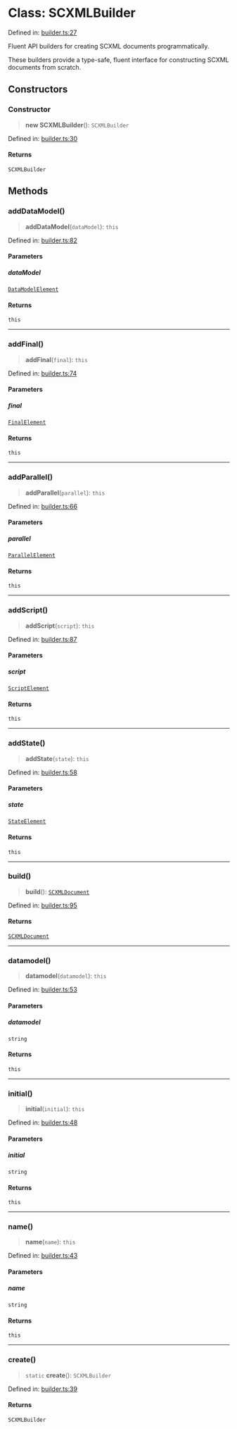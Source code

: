 # Class: SCXMLBuilder

Defined in: [builder.ts:27](https://github.com/caweinshenker/sxcml-js/blob/957847bdc6405b8502a575517be9bde5a1c195dc/src/builder.ts#L27)

Fluent API builders for creating SCXML documents programmatically.

These builders provide a type-safe, fluent interface for constructing
SCXML documents from scratch.

## Constructors

### Constructor

> **new SCXMLBuilder**(): `SCXMLBuilder`

Defined in: [builder.ts:30](https://github.com/caweinshenker/sxcml-js/blob/957847bdc6405b8502a575517be9bde5a1c195dc/src/builder.ts#L30)

#### Returns

`SCXMLBuilder`

## Methods

### addDataModel()

> **addDataModel**(`dataModel`): `this`

Defined in: [builder.ts:82](https://github.com/caweinshenker/sxcml-js/blob/957847bdc6405b8502a575517be9bde5a1c195dc/src/builder.ts#L82)

#### Parameters

##### dataModel

[`DataModelElement`](../interfaces/DataModelElement.md)

#### Returns

`this`

***

### addFinal()

> **addFinal**(`final`): `this`

Defined in: [builder.ts:74](https://github.com/caweinshenker/sxcml-js/blob/957847bdc6405b8502a575517be9bde5a1c195dc/src/builder.ts#L74)

#### Parameters

##### final

[`FinalElement`](../interfaces/FinalElement.md)

#### Returns

`this`

***

### addParallel()

> **addParallel**(`parallel`): `this`

Defined in: [builder.ts:66](https://github.com/caweinshenker/sxcml-js/blob/957847bdc6405b8502a575517be9bde5a1c195dc/src/builder.ts#L66)

#### Parameters

##### parallel

[`ParallelElement`](../interfaces/ParallelElement.md)

#### Returns

`this`

***

### addScript()

> **addScript**(`script`): `this`

Defined in: [builder.ts:87](https://github.com/caweinshenker/sxcml-js/blob/957847bdc6405b8502a575517be9bde5a1c195dc/src/builder.ts#L87)

#### Parameters

##### script

[`ScriptElement`](../interfaces/ScriptElement.md)

#### Returns

`this`

***

### addState()

> **addState**(`state`): `this`

Defined in: [builder.ts:58](https://github.com/caweinshenker/sxcml-js/blob/957847bdc6405b8502a575517be9bde5a1c195dc/src/builder.ts#L58)

#### Parameters

##### state

[`StateElement`](../interfaces/StateElement.md)

#### Returns

`this`

***

### build()

> **build**(): [`SCXMLDocument`](../interfaces/SCXMLDocument.md)

Defined in: [builder.ts:95](https://github.com/caweinshenker/sxcml-js/blob/957847bdc6405b8502a575517be9bde5a1c195dc/src/builder.ts#L95)

#### Returns

[`SCXMLDocument`](../interfaces/SCXMLDocument.md)

***

### datamodel()

> **datamodel**(`datamodel`): `this`

Defined in: [builder.ts:53](https://github.com/caweinshenker/sxcml-js/blob/957847bdc6405b8502a575517be9bde5a1c195dc/src/builder.ts#L53)

#### Parameters

##### datamodel

`string`

#### Returns

`this`

***

### initial()

> **initial**(`initial`): `this`

Defined in: [builder.ts:48](https://github.com/caweinshenker/sxcml-js/blob/957847bdc6405b8502a575517be9bde5a1c195dc/src/builder.ts#L48)

#### Parameters

##### initial

`string`

#### Returns

`this`

***

### name()

> **name**(`name`): `this`

Defined in: [builder.ts:43](https://github.com/caweinshenker/sxcml-js/blob/957847bdc6405b8502a575517be9bde5a1c195dc/src/builder.ts#L43)

#### Parameters

##### name

`string`

#### Returns

`this`

***

### create()

> `static` **create**(): `SCXMLBuilder`

Defined in: [builder.ts:39](https://github.com/caweinshenker/sxcml-js/blob/957847bdc6405b8502a575517be9bde5a1c195dc/src/builder.ts#L39)

#### Returns

`SCXMLBuilder`

